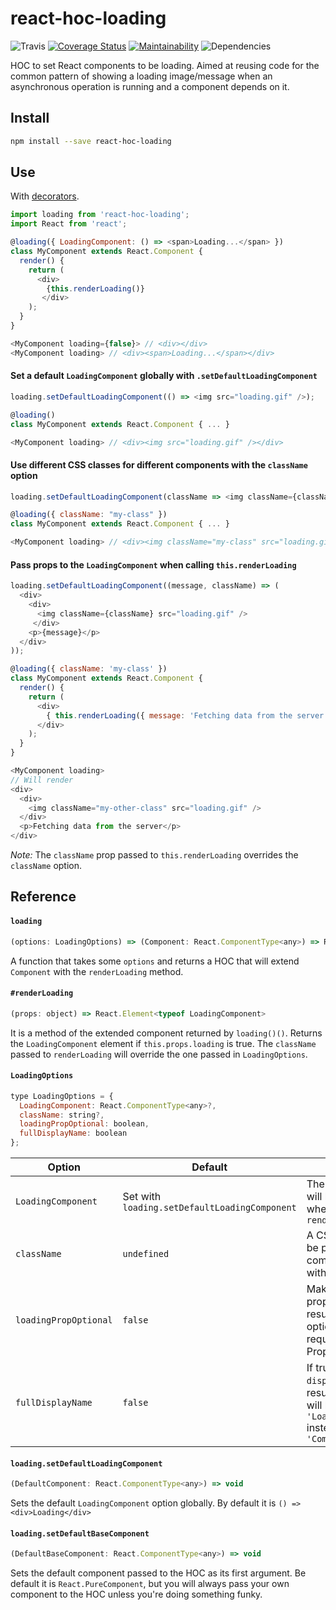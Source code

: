 # react-hoc-loading
![Travis][travis-badge] [![Coverage Status][coveralls-badge]][coveralls] [![Maintainability][codeclimate-badge]][codeclimate] ![Dependencies][dependencies-badge]

HOC to set React components to be loading. Aimed at reusing code for the common pattern of showing a loading image/message when an asynchronous operation is running and a component depends on it.

## Install

```bash
npm install --save react-hoc-loading
```

## Use

With [decorators][decorators].

```javascript
import loading from 'react-hoc-loading';
import React from 'react';

@loading({ LoadingComponent: () => <span>Loading...</span> })
class MyComponent extends React.Component {
  render() {
    return (
      <div>
        {this.renderLoading()}
       </div>
    );
  }
}

<MyComponent loading={false}> // <div></div>
<MyComponent loading> // <div><span>Loading...</span></div>
```

#### Set a default `LoadingComponent` globally with `.setDefaultLoadingComponent`

```javascript
loading.setDefaultLoadingComponent(() => <img src="loading.gif" />);

@loading()
class MyComponent extends React.Component { ... }

<MyComponent loading> // <div><img src="loading.gif" /></div>
```

#### Use different CSS classes for different components with the `className` option

```javascript
loading.setDefaultLoadingComponent(className => <img className={className} src="loading.gif" />);

@loading({ className: "my-class" })
class MyComponent extends React.Component { ... }

<MyComponent loading> // <div><img className="my-class" src="loading.gif" /></div>
```

#### Pass props to the `LoadingComponent` when calling `this.renderLoading`

```javascript
loading.setDefaultLoadingComponent((message, className) => (
  <div>
    <div>
      <img className={className} src="loading.gif" />
     </div>
    <p>{message}</p>
  </div>
));

@loading({ className: 'my-class' })
class MyComponent extends React.Component {
  render() {
    return (
      <div>
        { this.renderLoading({ message: 'Fetching data from the server', className: 'my-other-class' }) }
      </div>
    );
  }
}

<MyComponent loading>
// Will render
<div>
  <div>
    <img className="my-other-class" src="loading.gif" />
  </div>
  <p>Fetching data from the server</p>
</div>
```

*Note:* The `className` prop passed to `this.renderLoading` overrides the `className` option.

## Reference

#### `loading`

```javascript 
(options: LoadingOptions) => (Component: React.ComponentType<any>) => React.ComponentType<any>
```

A function that takes some `options` and returns a HOC that will extend `Component` with the `renderLoading` method.

#### `#renderLoading`

```javascript
(props: object) => React.Element<typeof LoadingComponent>
```

It is a method of the extended component returned by `loading()()`. Returns the `LoadingComponent` element if `this.props.loading` is true. The `className` passed to `renderLoading` will override the one passed in `LoadingOptions`.

#### `LoadingOptions`

```javascript
type LoadingOptions = {
  LoadingComponent: React.ComponentType<any>?,
  className: string?,
  loadingPropOptional: boolean,
  fullDisplayName: boolean
};
```

|Option|Default|Description|
|-|-|-|
|`LoadingComponent`|Set with `loading.setDefaultLoadingComponent`|The component that will be rendered when calling `renderLoading`|
|`className`|`undefined`|A CSS class that will be passed to the component rendered with `renderLoading`|
|`loadingPropOptional`|`false`|Makes the `loading` property of the resulting `Component` optional instead of required using PropTypes|
|`fullDisplayName`|`false`|If true the `displayName` of the resulting component will be `'Loading(Component)'` instead of `'Component'`|

#### `loading.setDefaultLoadingComponent`

```javascript
(DefaultComponent: React.ComponentType<any>) => void
```

Sets the default `LoadingComponent` option globally.
By default it is `() => <div>Loading</div>`

#### `loading.setDefaultBaseComponent`

```javascript
(DefaultBaseComponent: React.ComponentType<any>) => void
```

Sets the default component passed to the HOC as its first argument. Be default it is `React.PureComponent`, but you will  always pass your own component to the HOC unless you're doing something funky.


[coveralls]: https://coveralls.io/github/MarcoScabbiolo/react-hoc-loading?branch=master
[coveralls-badge]: https://coveralls.io/repos/github/MarcoScabbiolo/react-hoc-loading/badge.svg?branch=master
[travis-badge]: https://travis-ci.org/MarcoScabbiolo/react-hoc-loading.svg?branch=master
[dependencies-badge]: https://david-dm.org/MarcoScabbiolo/react-hoc-loading.svg
[codeclimate-badge]: https://api.codeclimate.com/v1/badges/a7b8a58c28791334fc94/maintainability
[codeclimate]: https://codeclimate.com/github/MarcoScabbiolo/react-hoc-loading/maintainability
[decorators]: https://medium.com/google-developers/exploring-es7-decorators-76ecb65fb841
